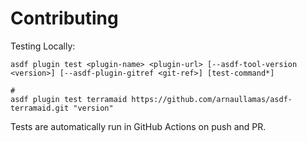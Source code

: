 # Contributing

Testing Locally:

```shell
asdf plugin test <plugin-name> <plugin-url> [--asdf-tool-version <version>] [--asdf-plugin-gitref <git-ref>] [test-command*]

#
asdf plugin test terramaid https://github.com/arnaullamas/asdf-terramaid.git "version"
```

Tests are automatically run in GitHub Actions on push and PR.
